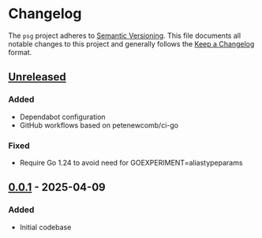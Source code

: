 # Changelog

The `psg` project adheres to [Semantic Versioning]. This file documents all
notable changes to this project and generally follows the [Keep a Changelog]
format.

## [Unreleased]

### Added

- Dependabot configuration
- GitHub workflows based on petenewcomb/ci-go

### Fixed

- Require Go 1.24 to avoid need for GOEXPERIMENT=aliastypeparams

## [0.0.1] - 2025-04-09

### Added

- Initial codebase

[unreleased]: https://github.com/petenewcomb/psg-go/compare/v0.0.1...HEAD
[0.0.1]: https://github.com/petenewcomb/psg-go/releases/tag/v0.0.1
[Keep a Changelog]: https://keepachangelog.com/en/1.1.0/
[Semantic Versioning]: https://semver.org/spec/v2.0.0.html

